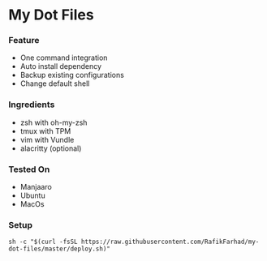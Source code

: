 # My Dot Files

### Feature
- One command integration
- Auto install dependency
- Backup existing configurations
- Change default shell

### Ingredients

- zsh with oh-my-zsh
- tmux with TPM
- vim with Vundle
- alacritty (optional)

### Tested On

- Manjaaro
- Ubuntu
- MacOs

### Setup

```
sh -c "$(curl -fsSL https://raw.githubusercontent.com/RafikFarhad/my-dot-files/master/deploy.sh)"
```